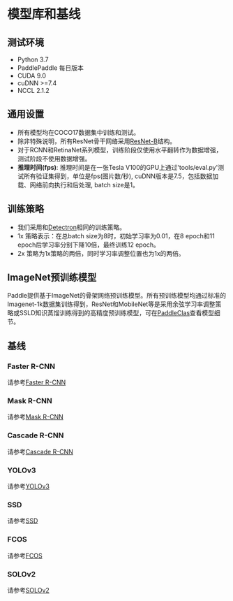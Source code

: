 # 模型库和基线

## 测试环境

- Python 3.7
- PaddlePaddle 每日版本
- CUDA 9.0
- cuDNN >=7.4
- NCCL 2.1.2

## 通用设置

- 所有模型均在COCO17数据集中训练和测试。
- 除非特殊说明，所有ResNet骨干网络采用[ResNet-B](https://arxiv.org/pdf/1812.01187)结构。
- 对于RCNN和RetinaNet系列模型，训练阶段仅使用水平翻转作为数据增强，测试阶段不使用数据增强。
- **推理时间(fps)**: 推理时间是在一张Tesla V100的GPU上通过'tools/eval.py'测试所有验证集得到，单位是fps(图片数/秒), cuDNN版本是7.5，包括数据加载、网络前向执行和后处理, batch size是1。

## 训练策略

- 我们采用和[Detectron](https://github.com/facebookresearch/Detectron/blob/master/MODEL_ZOO.md#training-schedules)相同的训练策略。
- 1x 策略表示：在总batch size为8时，初始学习率为0.01，在8 epoch和11 epoch后学习率分别下降10倍，最终训练12 epoch。
- 2x 策略为1x策略的两倍，同时学习率调整位置也为1x的两倍。

## ImageNet预训练模型

Paddle提供基于ImageNet的骨架网络预训练模型。所有预训练模型均通过标准的Imagenet-1k数据集训练得到，ResNet和MobileNet等是采用余弦学习率调整策略或SSLD知识蒸馏训练得到的高精度预训练模型，可在[PaddleClas](https://github.com/PaddlePaddle/PaddleClas)查看模型细节。


## 基线

### Faster R-CNN

请参考[Faster R-CNN](https://github.com/PaddlePaddle/PaddleDetection/tree/dygraph/configs/faster_rcnn/)

### Mask R-CNN

请参考[Mask R-CNN](https://github.com/PaddlePaddle/PaddleDetection/tree/dygraph/configs/mask_rcnn/)

### Cascade R-CNN

请参考[Cascade R-CNN](https://github.com/PaddlePaddle/PaddleDetection/tree/dygraph/configs/cascade_rcnn/)

### YOLOv3

请参考[YOLOv3](https://github.com/PaddlePaddle/PaddleDetection/tree/dygraph/configs/yolov3/)

### SSD

请参考[SSD](https://github.com/PaddlePaddle/PaddleDetection/tree/dygraph/configs/ssd/)

### FCOS

请参考[FCOS](https://github.com/PaddlePaddle/PaddleDetection/tree/dygraph/configs/fcos/)

### SOLOv2

请参考[SOLOv2](https://github.com/PaddlePaddle/PaddleDetection/tree/dygraph/configs/solov2/)
